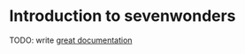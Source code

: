 # Introduction to sevenwonders

TODO: write [great documentation](http://jacobian.org/writing/what-to-write/)
